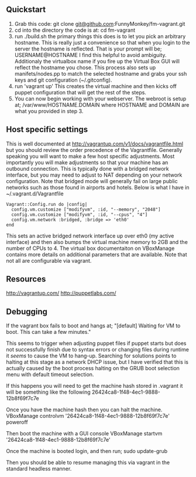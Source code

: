 ## Quickstart

1. Grab this code: git clone git@github.com:FunnyMonkey/fm-vagrant.git
2. cd into the directory the code is at: cd fm-vagrant
3. run ./build.sh the primary things this does is to let you pick an arbitrary
hostname. This is really just a convenience so that when you login to the server
the hostname is reflected. That is your prompt will be;
    USERNAME@HOSTNAME
I find this helpful to avoid ambiguity. Additionaly the virtualbox name if you
fire up the Virtual Box GUI will reflect the hostname you chose. This process
also sets up manifets/nodes.pp to match the selected hostname and grabs your 
ssh keys and git configuration (~/.gitconfig).
5. run 'vagrant up' This creates the virtual machine and then kicks off puppet
configuration that will get the rest of the steps.
6. You can now begin working with your webserver. The webroot is setup at;
    /var/www/HOSTNAME.DOMAIN
where HOSTNAME and DOMAIN are what you provided in step 3.

## Host specific settings
This is well documented at http://vagrantup.com/v1/docs/vagrantfile.html but you
should review the order precedence of the Vagrantfile. Generally speaking you
will want to make a few host specific adjustments. Most importantly you will
make adjustments so that your machine has an outbound connection. This is
typically done with a bridged network interface, but you may need to adjust to
NAT depending on your network configuration. Note that bridged mode will
generally fail on large public networks such as those found in airports and
hotels. Below is what I have in ~/.vagrant.d/Vagrantfile

    Vagrant::Config.run do |config|
      config.vm.customize ["modifyvm", :id, "--memory", "2048"]
      config.vm.customize ["modifyvm", :id, "--cpus", "4"]
      config.vm.network :bridged, :bridge => 'eth0'
    end

This sets an active bridged network interface up over eth0 (my active interface)
and then also bumps the virtual machine memory to 2GB and the number of CPUs to
4. The virtual box documentaiton on VBoxManage contains more details on
additional parameters that are available. Note that not all are configurable via
vagrant.

## Resources
http://vagrantup.com/
http://puppetlabs.com/

## Debugging
If the vagrant box fails to boot and hangs at;
    "[default] Waiting for VM to boot. This can take a few minutes."

This seems to trigger when adjusting puppet files if puppet starts but does not
successfully finish due to syntax errors or changing files during runtime it
*seems* to cause the VM to hang-up. Searching for solutions points to halting at
this stage as a network DHCP issue, but I have verified that this is actually
caused by the boot process halting on the GRUB boot selection menu with default
timeout selection.

If this happens you will need to get the machine hash stored in .vagrant it will
be something like the following
    26424ca8-1f48-4ec1-9888-12b8f69f7c7e

Once you have the machine hash then you can halt the machine.
    VBoxManage controlvm '26424ca8-1f48-4ec1-9888-12b8f69f7c7e' poweroff

Then boot the machine with a GUI console
    VBoxManage startvm '26424ca8-1f48-4ec1-9888-12b8f69f7c7e'

Once the machine is booted login, and then run;
    sudo update-grub

Then you should be able to resume managing this via vagrant in the standard
headless manner.
